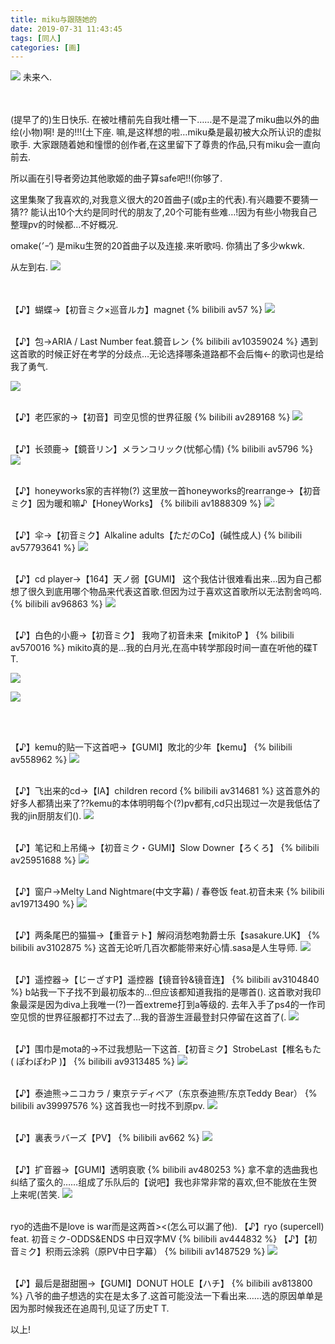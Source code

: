 ```yaml
---
title: miku与跟随她的
date: 2019-07-31 11:43:45
tags: [同人]
categories: [画]
---
```

<a data-fancybox="gallery" href="P059.png"><img src="P059.png"></a>
未来へ.


　　　　　　　　　　　　　　　

(提早了的)生日快乐.
在被吐槽前先自我吐槽一下……是不是混了miku曲以外的曲绘(小物)啊!
是的!!!(土下座.
嘛,是这样想的啦…miku桑是最初被大众所认识的虚拟歌手.
大家跟随着她和憧憬的创作者,在这里留下了尊贵的作品,只有miku会一直向前去.

所以画在引导者旁边其他歌姬的曲子算safe吧!!(你够了.

这里集聚了我喜欢的,对我意义很大的20首曲子(或p主的代表).有兴趣要不要猜一猜??
能认出10个大约是同时代的朋友了,20个可能有些难…!因为有些小物我自己整理pv的时候都…不好概况.


omake(*’ｰ’*)
是miku生贺的20首曲子以及连接.来听歌吗.
你猜出了多少wkwk.



从左到右.
<a data-fancybox="gallery" href="P059_1.png"><img src="P059_1.png"></a>

<br>
<br>
【♪】蝴蝶->【初音ミク×巡音ルカ】magnet
{% bilibili av57 %}
<a data-fancybox="gallery" href="001.png"><img src="001.png"></a>
<br>
<br>

【♪】包->ARIA / Last Number feat.鏡音レン
{% bilibili av10359024 %}
遇到这首歌的时候正好在考学的分歧点…无论选择哪条道路都不会后悔<-的歌词也是给我了勇气.

<a data-fancybox="gallery" href="002.png"><img src="002.png"></a>
<br>
<br>

【♪】老匹家的->【初音】司空见惯的世界征服
{% bilibili av289168 %}
<a data-fancybox="gallery" href="003.png"><img src="003.png"></a>
<br>
<br>

【♪】长颈鹿->【鏡音リン】メランコリック(忧郁心情)
{% bilibili av5796 %}
<a data-fancybox="gallery" href="004.png"><img src="004.png"></a>
<br>
<br>


【♪】honeyworks家的吉祥物(?)
这里放一首honeyworks的rearrange->【初音ミク】因为暖和嘛♪【HoneyWorks】
{% bilibili av1888309 %}
<a data-fancybox="gallery" href="005.png"><img src="005.png"></a>
<br>
<br>

【♪】伞->【初音ミク】Alkaline adults【ただのCo】(碱性成人)
{% bilibili av57793641 %}
<a data-fancybox="gallery" href="006.png"><img src="006.png"></a>
<br>
<br>

【♪】cd player->【164】天ノ弱【GUMI】
这个我估计很难看出来…因为自己都想了很久到底用哪个物品来代表这首歌.但因为过于喜欢这首歌所以无法割舍呜呜.
{% bilibili av96863 %}
<a data-fancybox="gallery" href="007.png"><img src="007.png"></a>
<br>
<br>

【♪】白色的小鹿->【初音ミク】 我吻了初音未来【mikitoP 】
{% bilibili av570016 %}
mikito真的是…我的白月光,在高中转学那段时间一直在听他的碟T T.

<a data-fancybox="gallery" href="008.png"><img src="008.png"></a>
<br>

<a data-fancybox="gallery" href="P059_2.png"><img src="P059_2.png"></a>

<br>
<br>

【♪】kemu的贴一下这首吧->【GUMI】敗北的少年【kemu】
{% bilibili av558962 %}
<a data-fancybox="gallery" href="009.png"><img src="009.png"></a>
<br>
<br>

【♪】飞出来的cd->【IA】children record
{% bilibili av314681 %}
这首意外的好多人都猜出来了??kemu的本体明明每个(?)pv都有,cd只出现过一次是我低估了我的jin厨朋友们().
<a data-fancybox="gallery" href="010.png"><img src="010.png"></a>
<br>
<br>

【♪】笔记和上吊绳->【初音ミク・GUMI】Slow Downer【ろくろ】
{% bilibili av25951688 %}
<a data-fancybox="gallery" href="011.png"><img src="011.png"></a>
<br>
<br>

【♪】窗户->Melty Land Nightmare(中文字幕) / 春卷饭 feat.初音未来
{% bilibili av19713490 %}
<a data-fancybox="gallery" href="012.png"><img src="012.png"></a>
<br>
<br>

【♪】两条尾巴的猫猫->【重音テト】解闷消愁咆勃爵士乐【sasakure.UK】
{% bilibili av3102875 %}
这首无论听几百次都能带来好心情.sasa是人生导师.
<a data-fancybox="gallery" href="013.png"><img src="013.png"></a>
<br>
<br>

【♪】遥控器->【じーざすP】遥控器【镜音铃&镜音连】
{% bilibili av3104840 %}
b站我一下子找不到最初版本的…但应该都知道我指的是哪首().
这首歌对我印象最深是因为diva上我唯一(?)一首extreme打到a等级的.
去年入手了ps4的一作司空见惯的世界征服都打不过去了…我的音游生涯最登封只停留在这首了(.
<a data-fancybox="gallery" href="014.png"><img src="014.png"></a>
<br>
<br>

【♪】围巾是mota的->不过我想贴一下这首.【初音ミク】StrobeLast【椎名もた ( ぽわぽわP )】
{% bilibili av9313485 %}
<a data-fancybox="gallery" href="015.png"><img src="015.png"></a>
<br>
<br>

【♪】泰迪熊->ニコカラ / 東京テディベア（东京泰迪熊/东京Teddy Bear）
{% bilibili av39997576 %}
这首我也一时找不到原pv.
<a data-fancybox="gallery" href="016.png"><img src="016.png"></a>
<br>
<br>

【♪】裏表ラバーズ【PV】
{% bilibili av662 %}
<a data-fancybox="gallery" href="017.png"><img src="017.png"></a>
<br>
<br>

【♪】扩音器->【GUMI】透明哀歌
{% bilibili av480253 %}
拿不拿的选曲我也纠结了蛮久的……组成了乐队后的【说吧】我也非常非常的喜欢,但不能放在生贺上来呢(苦笑.
<a data-fancybox="gallery" href="018.png"><img src="018.png"></a>
<br>
<br>

ryo的选曲不是love is war而是这两首><(怎么可以漏了他).
【♪】ryo (supercell) feat. 初音ミク-ODDS&ENDS 中日双字MV
{% bilibili av444832 %}
【♪】【初音ミク】积雨云涂鸦（原PV中日字幕）
{% bilibili av1487529 %}
<a data-fancybox="gallery" href="019.png"><img src="019.png"></a>
<br>
<br>

【♪】最后是甜甜圈->【GUMI】DONUT HOLE【ハチ】
{% bilibili av813800 %}
八爷的曲子想选的实在是太多了.这首可能没法一下看出来……选的原因单单是因为那时候我还在追周刊,见证了历史T T.

以上!
